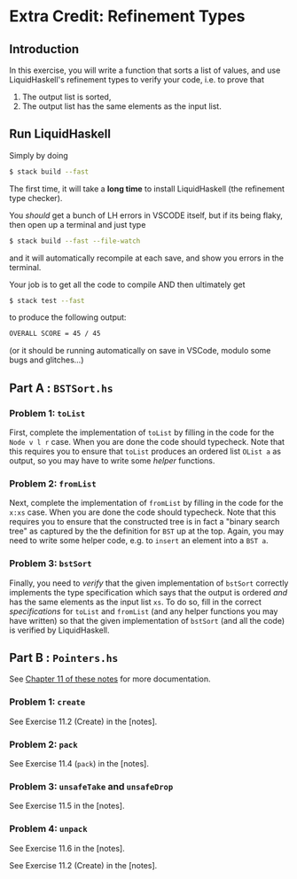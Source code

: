 # Extra Credit: Refinement Types

## Introduction

In this exercise, you will write a function that sorts a list of values,
and use LiquidHaskell's refinement types to verify your code, i.e. to prove
that

1. The output list is sorted,
2. The output list has the same elements as the input list.

## Run LiquidHaskell

Simply by doing

```bash
$ stack build --fast
```

The first time, it will take a **long time** to install LiquidHaskell (the refinement type checker).

You _should_ get a bunch of LH errors in VSCODE itself, but if its being flaky,
then open up a terminal and just type

```bash
$ stack build --fast --file-watch
```

and it will automatically recompile at each save, and show you errors in the terminal.

Your job is to get all the code to compile AND then ultimately get

```bash
$ stack test --fast
```

to produce the following output:

```bash
OVERALL SCORE = 45 / 45
```

(or it should be running automatically on save in VSCode, modulo some bugs and glitches...)

## Part A : `BSTSort.hs`


### Problem 1: `toList`

First, complete the implementation of `toList` by filling in the code for the `Node v l r` case.
When you are done the code should typecheck. Note that this requires you to ensure that `toList`
produces an ordered list `OList a` as output, so you may have to write some *helper* functions.

### Problem 2: `fromList`

Next, complete the implementation of `fromList` by filling in the code for the `x:xs` case.
When you are done the code should typecheck. Note that this requires you to ensure that the
constructed tree is in fact a "binary search tree" as captured by the the definition for `BST`
up at the top. Again, you may need to write some helper code, e.g. to `insert` an element into
a `BST a`.

### Problem 3: `bstSort`

Finally, you need to *verify* that the given implementation of `bstSort` correctly implements
the type specification which says that the output is ordered *and* has the same elements as the
input list `xs`. To do so, fill in the correct *specifications* for `toList` and `fromList` (and
any helper functions you may have written) so that the given implementation of `bstSort` (and all the
code) is verified by LiquidHaskell.

## Part B : `Pointers.hs`

See [Chapter 11 of these notes](https://ucsd-progsys.github.io/liquidhaskell-tutorial/book.pdf) for more documentation.


### Problem 1: `create`

See Exercise 11.2 (Create) in the [notes].

### Problem 2: `pack`

See Exercise 11.4 (`pack`) in the [notes].

### Problem 3: `unsafeTake` and `unsafeDrop`

See Exercise 11.5 in the [notes].

### Problem 4: `unpack`

See Exercise 11.6 in the [notes].




See Exercise 11.2 (Create) in the [notes].
